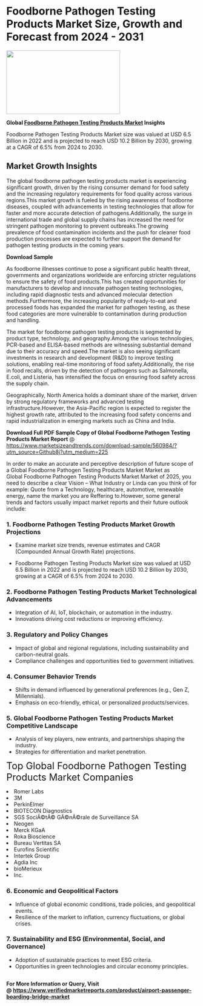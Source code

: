 <H1>Foodborne Pathogen Testing Products Market Size, Growth and Forecast from 2024 - 2031</H1><img class="aligncenter size-medium wp-image-584254" src="https://thirdeyenews.in/wp-content/uploads/2024/09/Global-Market-Research-300x168.jpeg" alt="" width="300" height="168" /><p><strong>Global&nbsp;<a href="https://www.marketsizeandtrends.com/download-sample/560984/?utm_source=Github8j?utm_medium=225">Foodborne Pathogen Testing Products Market</a> Insights</strong></p><p>Foodborne Pathogen Testing Products Market size was valued at USD 6.5 Billion in 2022 and is projected to reach USD 10.2 Billion by 2030, growing at a CAGR of 6.5% from 2024 to 2030.</p><p><h2>Market Growth Insights</h2> <p>The global foodborne pathogen testing products market is experiencing significant growth, driven by the rising consumer demand for food safety and the increasing regulatory requirements for food quality across various regions.This market growth is fueled by the rising awareness of foodborne diseases, coupled with advancements in testing technologies that allow for faster and more accurate detection of pathogens.Additionally, the surge in international trade and global supply chains has increased the need for stringent pathogen monitoring to prevent outbreaks.The growing prevalence of food contamination incidents and the push for cleaner food production processes are expected to further support the demand for pathogen testing products in the coming years.</p> <p><strong>Download Sample</strong></p> <p>As foodborne illnesses continue to pose a significant public health threat, governments and organizations worldwide are enforcing stricter regulations to ensure the safety of food products.This has created opportunities for manufacturers to develop and innovate pathogen testing technologies, including rapid diagnostic tests and advanced molecular detection methods.Furthermore, the increasing popularity of ready-to-eat and processed foods has expanded the market for pathogen testing, as these food categories are more vulnerable to contamination during production and handling.</p> <p>The market for foodborne pathogen testing products is segmented by product type, technology, and geography.Among the various technologies, PCR-based and ELISA-based methods are witnessing substantial demand due to their accuracy and speed.The market is also seeing significant investments in research and development (R&D) to improve testing solutions, enabling real-time monitoring of food safety.Additionally, the rise in food recalls, driven by the detection of pathogens such as Salmonella, E.coli, and Listeria, has intensified the focus on ensuring food safety across the supply chain.</p> <p>Geographically, North America holds a dominant share of the market, driven by strong regulatory frameworks and advanced testing infrastructure.However, the Asia-Pacific region is expected to register the highest growth rate, attributed to the increasing food safety concerns and rapid industrialization in emerging markets such as China and India.</p> <p><span class=""><strong>Download Full PDF Sample Copy of Global Foodborne Pathogen Testing Products Market Report</strong> @ <a href="https://www.marketsizeandtrends.com/download-sample/560984/?utm_source=Github8j?utm_medium=225" target="_blank">https://www.marketsizeandtrends.com/download-sample/560984/?utm_source=Github8j?utm_medium=225</a></span></p><p>In order to make an accurate and perceptive description of future scope of a Global&nbsp;Foodborne Pathogen Testing Products Market Market as Global&nbsp;Foodborne Pathogen Testing Products Market Market of 2025, you need to describe a clear Vision &ndash; What Industry or Linda can you think of for example: Quote from a Technology, healthcare, automotive, renewable energy, name the market you are Reffering to.However, some general trends and factors usually impact market reports and their future outlook include:</p><h3>1.&nbsp;<strong>Foodborne Pathogen Testing Products Market Growth Projections</strong></h3><ul><li>Examine market size trends, revenue estimates and CAGR (Compounded Annual Growth Rate) projections.</li><li><p>Foodborne Pathogen Testing Products Market size was valued at USD 6.5 Billion in 2022 and is projected to reach USD 10.2 Billion by 2030, growing at a CAGR of 6.5% from 2024 to 2030.</p></li></ul><h3>2.&nbsp;<strong>Foodborne Pathogen Testing Products Market Technological Advancements</strong></h3><ul><li>Integration of AI, IoT, blockchain, or automation in the industry.</li><li>Innovations driving cost reductions or improving efficiency.</li></ul><h3>3.&nbsp;<strong>Regulatory and Policy Changes</strong></h3><ul><li>Impact of global and regional regulations, including sustainability and carbon-neutral goals.</li><li>Compliance challenges and opportunities tied to government initiatives.</li></ul><h3>4.&nbsp;<strong>Consumer Behavior Trends</strong></h3><ul><li>Shifts in demand influenced by generational preferences (e.g., Gen Z, Millennials).</li><li>Emphasis on eco-friendly, ethical, or personalized products/services.</li></ul><h3>5.&nbsp;<strong>Global Foodborne Pathogen Testing Products Market Competitive Landscape</strong></h3><ul><li>Analysis of key players, new entrants, and partnerships shaping the industry.</li><li>Strategies for differentiation and market penetration.</li></ul><p data-pm-slice="1 1 []"><span style="color: inherit; font-family: inherit; font-size: 25px;">Top Global Foodborne Pathogen Testing Products Market Companies</span></p><div class="" data-test-id=""><p><li>Romer Labs</li><li> 3M</li><li> PerkinElmer</li><li> BIOTECON Diagnostics</li><li> SGS SociÃ©tÃ© GÃ©nÃ©rale de Surveillance SA</li><li> Neogen</li><li> Merck KGaA</li><li> Roka Bioscience</li><li> Bureau Vertitas SA</li><li> Eurofins Scientific</li><li> Intertek Group</li><li> Agdia Inc</li><li> bioMerieux</li><li>Inc.</li></p></div><h3>6.&nbsp;<strong>Economic and Geopolitical Factors</strong></h3><ul><li>Influence of global economic conditions, trade policies, and geopolitical events.</li><li>Resilience of the market to inflation, currency fluctuations, or global crises.</li></ul><h3>7.&nbsp;<strong>Sustainability and ESG (Environmental, Social, and Governance)</strong></h3><ul><li>Adoption of sustainable practices to meet ESG criteria.</li><li>Opportunities in green technologies and circular economy principles.</li></ul><h2><strong style="font-size: 14px;">For More Information or Query, Visit @&nbsp;</strong><a style="background-color: #ffffff; font-size: 14px;" href="https://www.marketsizeandtrends.com/report/foodborne-pathogen-testing-products-market/" target="_blank">https://www.verifiedmarketreports.com/product/airport-passenger-boarding-bridge-market</a></h2>